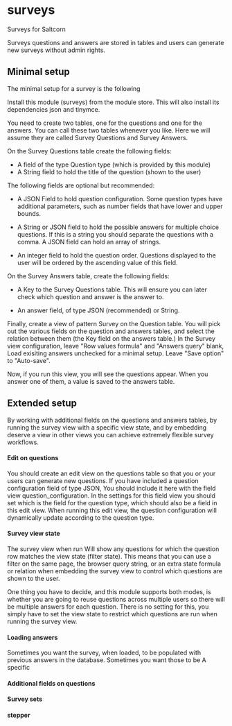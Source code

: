 # surveys

Surveys for Saltcorn

Surveys questions and answers are stored in tables and users can generate new surveys without
admin rights.

## Minimal setup

The minimal setup for a survey is the following

Install this module (surveys) from the module store. This will also install its dependencies json and tinymce.

You need to create two tables, one for the questions and one for the answers. You can call
these two tables whenever you like. Here we will assume they are called Survey Questions and
Survey Answers.

On the Survey Questions table create the following fields:

- A field of the type Question type (which is provided by this module)
- A String field to hold the title of the question (shown to the user)

The following fields are optional but recommended:

- A JSON Field to hold question configuration. Some question types have additional parameters,
  such as number fields that have lower and upper bounds.

- A String or JSON field to hold the possible answers for multiple choice questions. If this
  is a string you should separate the questions with a comma. A JSON field can hold an array
  of strings.

- An integer field to hold the question order. Questions displayed to the user will be ordered
  by the ascending value of this field.

On the Survey Answers table, create the following fields:

- A Key to the Survey Questions table. This will ensure you can later check which question and answer is the answer to.

- An answer field, of type JSON (recommended) or String.

Finally, create a view of pattern Survey on the Question table. You will pick out the various
fields on the question and answers tables, and select the relation between them (the Key field
on the answers table.) In the Survey view configuration, leave "Row values formula" and "Answers query" blank, Load exisiting answers unchecked for a minimal setup. Leave "Save option" to "Auto-save".

Now, if you run this view, you will see the questions appear. When you answer one of them, a value is saved to the answers table.

## Extended setup

By working with additional fields on the questions and answers tables, by running the survey
view with a specific view state, and by embedding deserve a view in other views you can achieve
extremely flexible survey workflows.

#### Edit on questions

You should create an edit view on the questions table so that you or your users can generate new questions. If you have included a question configuration field of type JSON, You should include it here with the field view question_configuration. In the settings for this field view you should set which is the field for the question type, which should also be a field in this edit view. When running this edit view, the question configuration will dynamically update according to the question type.

#### Survey view state

The survey view when run Will show any questions for which the question row matches the view
state (filter state). This means that you can use a filter on the same page, the browser
query string, or an extra state formula or relation when embedding the survey view to control
which questions are shown to the user.

One thing you have to decide, and this module supports both modes, is whether you are going to
reuse questions across multiple users so there will be multiple answers for each question.
There is no setting for this, you simply have to set the view state to restrict which
questions are run when running the survey view.

#### Loading answers

Sometimes you want the survey, when loaded, to be populated with previous answers in the database. Sometimes you want those to be A specific

#### Additional fields on questions

#### Survey sets

#### stepper
